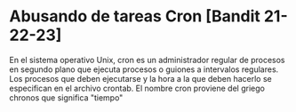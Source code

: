 # Abusando de tareas Cron \[Bandit 21-22-23]

En el sistema operativo Unix, cron es un administrador regular de procesos en segundo plano que ejecuta procesos o guiones a intervalos regulares. Los procesos que deben ejecutarse y la hora a la que deben hacerlo se especifican en el archivo crontab. El nombre cron proviene del griego chronos que significa "tiempo"
